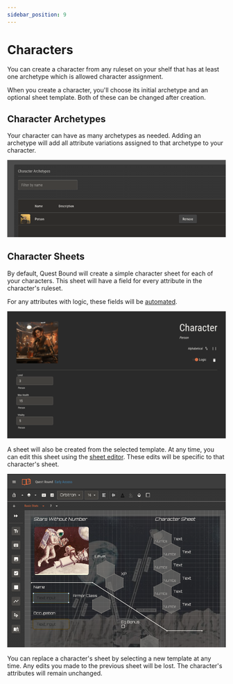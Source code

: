```yaml
---
sidebar_position: 9
---
```


# Characters

You can create a character from any ruleset on your shelf that has at least one archetype which is allowed character assignment.

When you create a character, you'll choose its initial archetype and an optional sheet template. Both of these can be changed after creation.

## Character Archetypes

Your character can have as many archetypes as needed. Adding an archetype will add all attribute variations assigned to that archetype to your character.

![img](./img/archetype-select.png)

## Character Sheets

By default, Quest Bound will create a simple character sheet for each of your characters. This sheet will have a field for every attribute in the character's ruleset.

For any attributes with logic, these fields will be [automated](./attributes/controlling-attributes.md).

![img](./attributes/img/simple-character.png)

A sheet will also be created from the selected template. At any time, you can edit this sheet using the [sheet editor](./sheet-templates.md). These edits will be specific to that
character's sheet.

![img](./img/sheet-editor.png)

You can replace a character's sheet by selecting a new template at any time. Any edits you made to the previous sheet will be lost. The character's attributes will remain unchanged.

